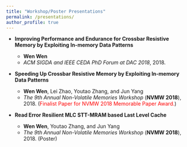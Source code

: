 ```yaml
---
title: "Workshop/Poster Presentations"
permalink: /presentations/
author_profile: true
---
```


* __Improving Performance and Endurance for Crossbar Resistive Memory by Exploiting In-memory Data Patterns__
	* __Wen Wen__
	* *ACM SIGDA and IEEE CEDA PhD Forum at DAC 2018*, 2018.

* __Speeding Up Crossbar Resistive Memory by Exploiting In-memory Data Patterns__
	* __Wen Wen__, Lei Zhao, Youtao Zhang, and Jun Yang
	* *The 9th Annual Non-Volatile Memories Workshop* (__NVMW 2018__), 2018. (<span style="color:red">Finalist Paper for NVMW 2018 Memorable Paper Award.</span>)

* __Read Error Resilient MLC STT-MRAM based Last Level Cache__
	* __Wen Wen__, Youtao Zhang, and Jun Yang
	* *The 9th Annual Non-Volatile Memories Workshop* (__NVMW 2018__), 2018. (Poster)